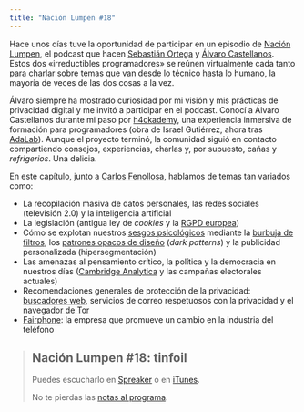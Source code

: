 ```yaml
---
title: "Nación Lumpen #18"
---
```


Hace unos días tuve la oportunidad de participar en un episodio de [Nación Lumpen][nación-lumpen], el podcast que hacen [Sebastián Ortega][sebas-ortega] y [Álvaro Castellanos][álvaro-castellanos]. Estos dos «irreductibles programadores» se reúnen virtualmente cada tanto para charlar sobre temas que van desde lo técnico hasta lo humano, la mayoría de veces de las dos cosas a la vez.

Álvaro siempre ha mostrado curiosidad por mi visión y mis prácticas de privacidad digital y me invitó a participar en el podcast. Conocí a Álvaro Castellanos durante mi paso por [h4ckademy][h4ckademy], una experiencia inmersiva de formación para programadores (obra de Israel Gutiérrez, ahora tras [AdaLab][adalab]). Aunque el proyecto terminó, la comunidad siguió en contacto compartiendo consejos, experiencias, charlas y, por supuesto, cañas y _refrigerios_. Una delicia.

En este capítulo, junto a [Carlos Fenollosa][carlos-fenollosa], hablamos de temas tan variados como:

 - La recopilación masiva de datos personales, las redes sociales (televisión 2.0) y la inteligencia artificial
 - La legislación (antigua ley de _cookies_ y la [RGPD europea][wes-rgpd])
 - Cómo se explotan nuestros [sesgos psicológicos][wes-sesgo-cognitivo] mediante la [burbuja de filtros][wes-burbuja-de-filtros], los [patrones opacos de diseño][wen-dark-pattern] (_dark patterns_) y la publicidad personalizada (hipersegmentación)
 - Las amenazas al pensamiento crítico, la política y la democracia en nuestros días ([Cambridge Analytica][wes-cambridge-analytica] y las campañas electorales actuales)
 - Recomendaciones generales de protección de la privacidad: [buscadores web][wes-motor-de-búsqueda], servicios de correo respetuosos con la privacidad y el [navegador de Tor][wen-tor-browser]
 - [Fairphone][wes-fairphone]: la empresa que promueve un cambio en la industria del teléfono


> ## Nación Lumpen #18: tinfoil
>
> Puedes escucharlo en [Spreaker][spreaker-nl18] o en [iTunes][itunes-nl18].
>
> No te pierdas las [notas al programa][nl18].



[nación-lumpen]: http://nacionlumpen.com
[sebas-ortega]: https://sortega.github.io/about/
[álvaro-castellanos]: https://github.com/alvarocaste

[h4ckademy]: https://www.h4ckademy.com/
[adalab]: http://adalab.es/
[gootyfer]: https://www.israelgutierrez.es/

[carlos-fenollosa]: https://cfenollosa.com/about.html

[wes-sesgo-cognitivo]: https://es.wikipedia.org/wiki/Sesgo_cognitivo
[wes-burbuja-de-filtros]: https://es.wikipedia.org/wiki/Burbuja_de_filtro
[wen-dark-pattern]: https://en.wikipedia.org/wiki/Dark_pattern
[wes-rgpd]: https://es.wikipedia.org/wiki/RGPD
[wes-cambridge-analytica]: https://es.wikipedia.org/wiki/Cambridge_Analytica#Esc%C3%A1ndalo_de_Facebook
[wen-tor-browser]: https://en.wikipedia.org/wiki/Tor_(anonymity_network)#Tor_Browser
[wes-motor-de-búsqueda]: https://es.wikipedia.org/wiki/Buscador_web
[wes-fairphone]: https://es.wikipedia.org/wiki/Fairphone

[nl18]: http://www.nacionlumpen.com/podcast/2018/07/28/NL18_tinfoil.html
[spreaker-nl18]: https://www.spreaker.com/user/nacionlumpen/nl18-tinfoil
[itunes-nl18]: https://itunes.apple.com/es/podcast/nacion-lumpen/id1023465004?l=en&mt=2
